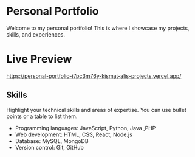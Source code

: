 # Personal Portfolio

Welcome to my personal portfolio! This is where I showcase my projects, skills, and experiences.

# Live Preview

https://personal-portfolio-i7pc3m76y-kismat-alis-projects.vercel.app/

## Skills

Highlight your technical skills and areas of expertise. You can use bullet points or a table to list them.

- Programming languages: JavaScript, Python, Java ,PHP
- Web development: HTML, CSS, React, Node.js
- Database: MySQL, MongoDB
- Version control: Git, GitHub
